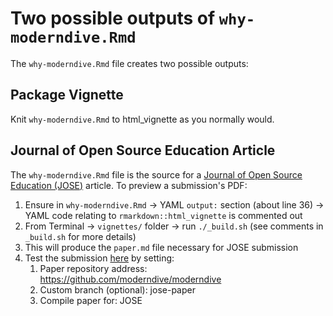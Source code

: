 # Two possible outputs of `why-moderndive.Rmd`

The `why-moderndive.Rmd` file creates two possible outputs:

## Package Vignette

Knit `why-moderndive.Rmd` to html_vignette as you normally would.

## Journal of Open Source Education Article

The `why-moderndive.Rmd` file is the source for a [Journal of Open Source Education (JOSE)](https://jose.theoj.org/) article. To preview a submission's PDF:

1. Ensure in `why-moderndive.Rmd` -> YAML `output:` section (about line 36) -> YAML code relating to `rmarkdown::html_vignette` is commented out
1. From Terminal -> `vignettes/` folder -> run `./_build.sh` (see comments in `_build.sh` for more details)
1. This will produce the `paper.md` file necessary for JOSE submission
1. Test the submission [here](https://whedon.theoj.org/) by setting:
    1. Paper repository address: <https://github.com/moderndive/moderndive>
    1. Custom branch (optional): jose-paper
    1. Compile paper for: JOSE





